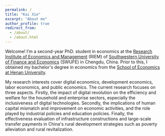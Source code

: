 ```yaml
---
permalink: /
title: "Kai Xie"
excerpt: "About me"
author_profile: true
redirect_from: 
  - /about/
  - /about.html
---
```


Welcome! I’m a second-year PhD. student in economics at the [Research Institute of Economics and Management](https://riem.swufe.edu.cn/) (RIEM) of [Southwestern University of Finance and Economics](https://www.swufe.edu.cn/) (SWUFE) in Chengdu, China. Prior to this, I obtained my bachelor's degree in economics from the [School of Economics at Henan University](http://jjxy.henu.edu.cn/).

My research interests cover digital economics, development economics, labor economics, and public economics. The current research focuses on three aspects. Firstly, the impact of digital revolution on the efficiency and welfare for the household and enterprise sectors, especially the inclusiveness of digital technologies. Secondly, the implications of human capital mismatch and improvement on economic activities, and the role played by industrial policies and education policies. Finally, the effectiveness evaluation of infrastructure constructions and large-scale transfer payments in China's rural development strategies such as poverty alleviation and rural revitalization.
